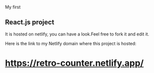 <p>My first</p> 
<h2>React.js project</h2> 

<p>It is hosted on netlify, you can have a look.Feel free to fork it and edit it.</p>

Here is the link to my Netlify domain where this project is hosted:<h1> https://retro-counter.netlify.app/ </h1>

